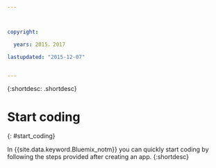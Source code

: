 ```yaml
---



copyright:

  years: 2015，2017

lastupdated: "2015-12-07"


---
```


{:shortdesc: .shortdesc}

# Start coding
{: #start_coding}

In {{site.data.keyword.Bluemix_notm}} you can quickly start coding by following the steps provided after creating an app.
{:shortdesc}
